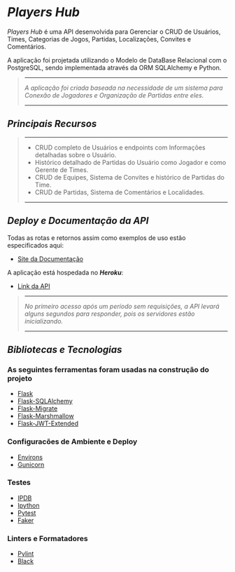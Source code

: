 # ***Players Hub***

*Players Hub* é uma API desenvolvida para Gerenciar o CRUD de Usuários, Times, Categorias de Jogos, Partidas, Localizações, Convites e Comentários.

A aplicação foi projetada utilizando o Modelo de DataBase Relacional com o PostgreSQL, sendo implementada através da ORM SQLAlchemy e Python.

>***
> *A aplicação foi criada baseada na necessidade de um sistema para Conexão de Jogadores e Organização de Partidas entre eles.*
>***

## *Principais Recursos*

>***
>
> - CRUD completo de Usuários e endpoints com Informações detalhadas sobre o Usuário.
> - Histórico detalhado de Partidas do Usuário como Jogador e como Gerente de Times.
> - CRUD de Equipes, Sistema de Convites e histórico de Partidas do Time.
> - CRUD de Partidas, Sistema de Comentários e Localidades.
>
>***

## *Deploy e Documentação da API*

Todas as rotas e retornos assim como exemplos de uso estão especificados aqui:

- [Site da Documentação](https://docs-players-hub-api.vercel.app/)

A aplicação está hospedada no ***Heroku***:

- [Link da API](https://players-hub.herokuapp.com/)

>***
> *No primeiro acesso após um período sem requisições, a API levará alguns segundos para responder, pois os servidores estão inicializando.*
>***

## *Bibliotecas e Tecnologias*

### As seguintes ferramentas foram usadas na construção do projeto

- [Flask](https://github.com/pallets/flask)
- [Flask-SQLAlchemy](https://github.com/pallets/flask-sqlalchemy)
- [Flask-Migrate](https://github.com/miguelgrinberg/flask-migrate/)
- [Flask-Marshmallow](https://github.com/marshmallow-code/flask-marshmallow)
- [Flask-JWT-Extended](https://github.com/vimalloc/flask-jwt-extended)

### Configuracões de Ambiente e Deploy

- [Environs](https://github.com/sloria/environs)
- [Gunicorn](https://github.com/benoitc/gunicorn)

### Testes

- [IPDB](https://github.com/gotcha/ipdb)
- [Ipython](https://github.com/ipython/ipython)
- [Pytest](https://github.com/pytest-dev/pytest)
- [Faker](https://github.com/joke2k/faker)

### Linters e Formatadores

- [Pylint](https://github.com/PyCQA/pylint)
- [Black](https://github.com/psf/black)

